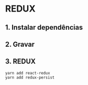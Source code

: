 # REDUX

## 1. Instalar dependências
## 2. Gravar

## 3. REDUX
```
yarn add react-redux
yarn add redux-persist
```

